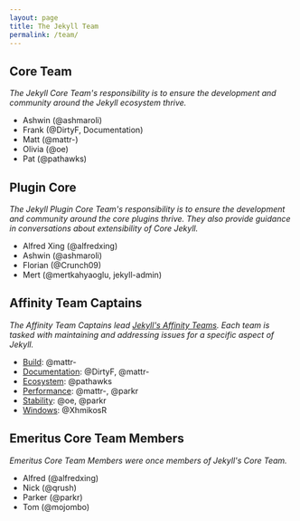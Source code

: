 ```yaml
---
layout: page
title: The Jekyll Team
permalink: /team/
---
```


## Core Team

*The Jekyll Core Team's responsibility is to ensure the development and
community around the Jekyll ecosystem thrive.*

- Ashwin (@ashmaroli)
- Frank (@DirtyF, Documentation)
- Matt (@mattr-)
- Olivia (@oe)
- Pat (@pathawks)

## Plugin Core

*The Jekyll Plugin Core Team's responsibility is to ensure the development and
community around the core plugins thrive. They also provide guidance in
conversations about extensibility of Core Jekyll.*

- Alfred Xing (@alfredxing)
- Ashwin (@ashmaroli)
- Florian (@Crunch09)
- Mert (@mertkahyaoglu, jekyll-admin)

## Affinity Team Captains

*The Affinity Team Captains lead [Jekyll's Affinity
Teams](https://teams.jekyllrb.com/). Each team is tasked with maintaining
and addressing issues for a specific aspect of Jekyll.*

- [Build](https://github.com/orgs/jekyll/teams/build): @mattr-
- [Documentation](https://github.com/orgs/jekyll/teams/documentation): @DirtyF, @mattr-
- [Ecosystem](https://github.com/orgs/jekyll/teams/ecosystem): @pathawks
- [Performance](https://github.com/orgs/jekyll/teams/performance): @mattr-, @parkr
- [Stability](https://github.com/orgs/jekyll/teams/stability): @oe, @parkr
- [Windows](https://github.com/orgs/jekyll/teams/windows): @XhmikosR

## Emeritus Core Team Members

*Emeritus Core Team Members were once members of Jekyll's Core Team.*

- Alfred (@alfredxing)
- Nick (@qrush)
- Parker (@parkr)
- Tom (@mojombo)
